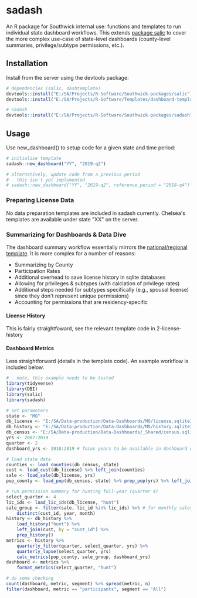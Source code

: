 
# sadash

An R package for Southwick internal use: functions and templates to run individual state dashboard workflows. This extends [package salic](https://southwick-associates.github.io/salic/) to cover the more complex use-case of state-level dashboards (county-level summaries, privilege/subtype permissions, etc.).

## Installation

Install from the server using the devtools package:

``` r
# dependencies (salic, dashtemplate)
devtools::install("E:/SA/Projects/R-Software/Southwick-packages/salic")
devtools::install("E:/SA/Projects/R-Software/Templates/dashboard-template")

# sadash
devtools::install("E:/SA/Projects/R-Software/Southwick-packages/sadash")
```

## Usage

Use new_dashboard() to setup code for a given state and time period:

``` r
# initialize template
sadash::new_dashboard("YY", "2019-q2")

# alternatively, update code from a previous period
# - this isn't yet implemented
# sadash::new_dashboard("YY", "2019-q2", reference_period = "2018-q4")
```

### Preparing License Data

No data preparation templates are included in sadash currently. Chelsea's templates are available under state "XX" on the server.

### Summarizing for Dashboards & Data Dive

The dashboard summary workflow essentially mirrors the [national/regional template](https://github.com/southwick-associates/dashboard-template). It is more complex for a number of reasons:

- Summarizing by County
- Participation Rates
- Additional overhead to save license history in sqlite databases
- Allowing for privileges & subtypes (with calclation of privilege rates)
- Additional steps needed for subtypes specifically (e.g., spousal license) since they don't represent unique permissions)
- Accounting for permissions that are residency-specific

#### License History

This is fairly straightfoward, see the relevant template code in 2-license-history

#### Dashboard Metrics

Less straightforward (details in the template code). An example workflow is included below.

``` r
# - note, this example needs to be tested
library(tidyverse)
library(DBI)
library(salic)
library(sadash)

# set parameters
state <- "MO"
db_license <- "E:/SA/Data-production/Data-Dashboards/MO/license.sqlite3"
db_history <- "E:/SA/Data-production/Data-Dashboards/MO/history.sqlite3"
db_census <- "E:/SA/Data-production/Data-Dashboards/_Shared/census.sqlite3"
yrs <- 2007:2019
quarter <- 2
dashboard_yrs <- 2018:2019 # focus years to be available in dashboard dropdown menu

# load state data
counties <- load_counties(db_census, state)
cust <- load_cust(db_license) %>% left_join(counties)
sale <- load_sale(db_license, yrs)
pop_county <- load_pop(db_census, state) %>% prep_pop(yrs) %>% left_join(counties)

# run permission summary for hunting full-year (quarter 4)
select_quarter <- 4
lic_ids <- load_lic_ids(db_license, "hunt")
sale_group <- filter(sale, lic_id %in% lic_ids) %>% # for monthly sales
    distinct(cust_id, year, month)
history <- db_history %>%
    load_history("hunt") %>%
    left_join(cust, by = "cust_id") %>%
    prep_history()
metrics <- history %>%
    quarterly_filter(quarter, select_quarter, yrs) %>%
    quarterly_lapse(select_quarter, yrs)
    calc_metrics(pop_county, sale_group, dashboard_yrs)
dashboard <- metrics %>%
    format_metrics(select_quarter, "hunt")

# do some checking
count(dashboard, metric, segment) %>% spread(metric, n)
filter(dashboard, metric == "participants", segment == "All")
```
